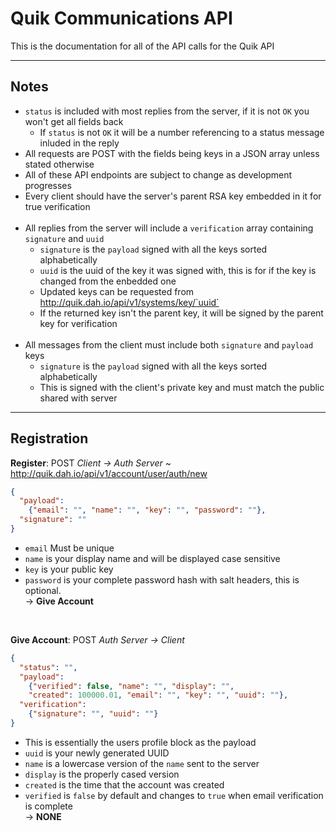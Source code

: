 # Quik Communications API
This is the documentation for all of the API calls for the Quik API

---------------------------------------------------------------------------------------------------------
## Notes
  - `status` is included with most replies from the server, if it is not `OK` you won't get all fields back
    - If `status` is not `OK` it will be a number referencing to a status message inluded in the reply
  - All requests are POST with the fields being keys in a JSON array unless stated otherwise
  - All of these API endpoints are subject to change as development progresses
  - Every client should have the server's parent RSA key embedded in it for true verification  
&nbsp;
  - All replies from the server will include a `verification` array containing `signature` and `uuid`
    - `signature` is the `payload` signed with all the keys sorted alphabetically
    - `uuid` is the uuid of the key it was signed with, this is for if the key is changed from the enbedded one
    - Updated keys can be requested from http://quik.dah.io/api/v1/systems/key/`uuid`
    - If the returned key isn't the parent key, it will be signed by the parent key for verification  
&nbsp;
  - All messages from the client must include both `signature` and `payload` keys
    - `signature` is the `payload` signed with all the keys sorted alphabetically
    - This is signed with the client's private key and must match the public shared with server  


---------------------------------------------------------------------------------------------------------
## Registration 

**Register**: POST *Client -> Auth Server* ~ http://quik.dah.io/api/v1/account/user/auth/new
```json
{
  "payload": 
    {"email": "", "name": "", "key": "", "password": ""}, 
  "signature": ""
} 
```
  - `email` Must be unique
  - `name` is your display name and will be displayed case sensitive
  - `key` is your public key
  - `password` is your complete password hash with salt headers, this is optional.  
 -> **Give Account**
  
  &nbsp;

**Give Account**: POST *Auth Server -> Client*
```json
{
  "status": "", 
  "payload": 
    {"verified": false, "name": "", "display": "", 
    "created": 100000.01, "email": "", "key": "", "uuid": ""}, 
  "verification": 
    {"signature": "", "uuid": ""}
}
```
  - This is essentially the users profile block as the payload
  - `uuid` is your newly generated UUID
  - `name` is a lowercase version of the `name` sent to the server
  - `display` is the properly cased version
  - `created` is the time that the account was created
  - `verified` is `false` by default and changes to `true` when email verification is complete  
 -> **NONE**

